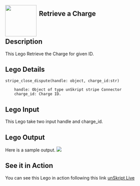 [<img align="left" src="https://unskript.com/assets/favicon.png" width="100" height="100" style="padding-right: 5px">](https://unskript.com/assets/favicon.png) 
<h2>Retrieve a Charge</h2>

<br>

## Description
This Lego Retrieve the Charge for given ID.


## Lego Details

    stripe_close_dispute(handle: object, charge_id:str)

        handle: Object of type unSkript stripe Connector
        charge_id: Charge ID.

## Lego Input
This Lego take two input handle and charge_id.

## Lego Output
Here is a sample output.
<img src="./1.png">

## See it in Action

You can see this Lego in action following this link [unSkript Live](https://us.app.unskript.io)